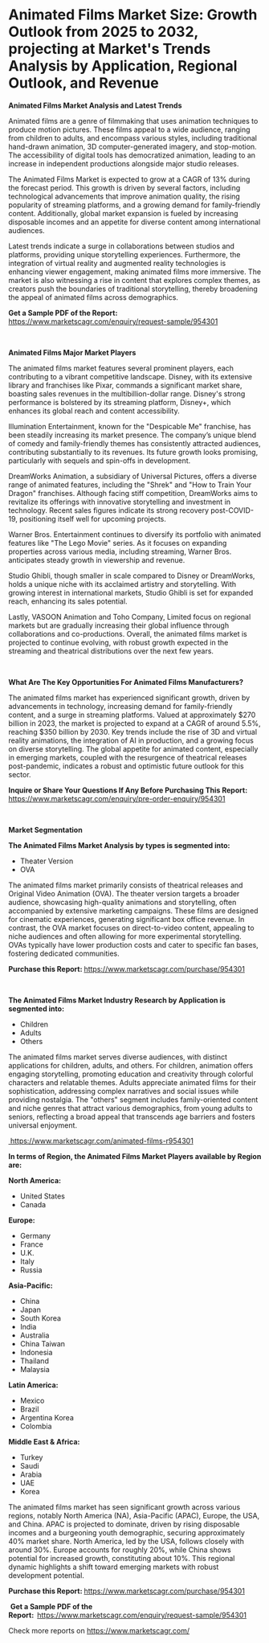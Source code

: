 <p><h1>Animated Films Market Size: Growth Outlook from 2025 to 2032, projecting at Market's Trends Analysis by Application, Regional Outlook, and Revenue</h1></p><p><strong>Animated Films Market Analysis and Latest Trends</strong></p>
<p><p>Animated films are a genre of filmmaking that uses animation techniques to produce motion pictures. These films appeal to a wide audience, ranging from children to adults, and encompass various styles, including traditional hand-drawn animation, 3D computer-generated imagery, and stop-motion. The accessibility of digital tools has democratized animation, leading to an increase in independent productions alongside major studio releases.</p><p>The Animated Films Market is expected to grow at a CAGR of 13% during the forecast period. This growth is driven by several factors, including technological advancements that improve animation quality, the rising popularity of streaming platforms, and a growing demand for family-friendly content. Additionally, global market expansion is fueled by increasing disposable incomes and an appetite for diverse content among international audiences.</p><p>Latest trends indicate a surge in collaborations between studios and platforms, providing unique storytelling experiences. Furthermore, the integration of virtual reality and augmented reality technologies is enhancing viewer engagement, making animated films more immersive. The market is also witnessing a rise in content that explores complex themes, as creators push the boundaries of traditional storytelling, thereby broadening the appeal of animated films across demographics.</p></p>
<p><strong>Get a Sample PDF of the Report:&nbsp;</strong> <a href="https://www.marketscagr.com/enquiry/request-sample/954301?utm_campaign=1889&utm_medium=2&utm_source=Github&utm_content=ia&utm_term=07032025&utm_id=animated-films">https://www.marketscagr.com/enquiry/request-sample/954301</a></p>
<p>&nbsp;</p>
<p><strong>Animated Films Major Market Players</strong></p>
<p><p>The animated films market features several prominent players, each contributing to a vibrant competitive landscape. Disney, with its extensive library and franchises like Pixar, commands a significant market share, boasting sales revenues in the multibillion-dollar range. Disney's strong performance is bolstered by its streaming platform, Disney+, which enhances its global reach and content accessibility.</p><p>Illumination Entertainment, known for the "Despicable Me" franchise, has been steadily increasing its market presence. The company’s unique blend of comedy and family-friendly themes has consistently attracted audiences, contributing substantially to its revenues. Its future growth looks promising, particularly with sequels and spin-offs in development.</p><p>DreamWorks Animation, a subsidiary of Universal Pictures, offers a diverse range of animated features, including the "Shrek" and "How to Train Your Dragon" franchises. Although facing stiff competition, DreamWorks aims to revitalize its offerings with innovative storytelling and investment in technology. Recent sales figures indicate its strong recovery post-COVID-19, positioning itself well for upcoming projects.</p><p>Warner Bros. Entertainment continues to diversify its portfolio with animated features like "The Lego Movie" series. As it focuses on expanding properties across various media, including streaming, Warner Bros. anticipates steady growth in viewership and revenue.</p><p>Studio Ghibli, though smaller in scale compared to Disney or DreamWorks, holds a unique niche with its acclaimed artistry and storytelling. With growing interest in international markets, Studio Ghibli is set for expanded reach, enhancing its sales potential.</p><p>Lastly, VASOON Animation and Toho Company, Limited focus on regional markets but are gradually increasing their global influence through collaborations and co-productions. Overall, the animated films market is projected to continue evolving, with robust growth expected in the streaming and theatrical distributions over the next few years.</p></p>
<p>&nbsp;</p>
<p><strong>What Are The Key Opportunities For Animated Films Manufacturers?</strong></p>
<p><p>The animated films market has experienced significant growth, driven by advancements in technology, increasing demand for family-friendly content, and a surge in streaming platforms. Valued at approximately $270 billion in 2023, the market is projected to expand at a CAGR of around 5.5%, reaching $350 billion by 2030. Key trends include the rise of 3D and virtual reality animations, the integration of AI in production, and a growing focus on diverse storytelling. The global appetite for animated content, especially in emerging markets, coupled with the resurgence of theatrical releases post-pandemic, indicates a robust and optimistic future outlook for this sector.</p></p>
<p><strong>Inquire or Share Your Questions If Any Before Purchasing This Report:</strong> <a href="https://www.marketscagr.com/enquiry/pre-order-enquiry/954301?utm_campaign=1889&utm_medium=2&utm_source=Github&utm_content=ia&utm_term=07032025&utm_id=animated-films">https://www.marketscagr.com/enquiry/pre-order-enquiry/954301</a></p>
<p>&nbsp;</p>
<p><strong>Market Segmentation</strong></p>
<p><strong>The Animated Films Market Analysis by types is segmented into:</strong></p>
<p><ul><li>Theater Version</li><li>OVA</li></ul></p>
<p><p>The animated films market primarily consists of theatrical releases and Original Video Animation (OVA). The theater version targets a broader audience, showcasing high-quality animations and storytelling, often accompanied by extensive marketing campaigns. These films are designed for cinematic experiences, generating significant box office revenue. In contrast, the OVA market focuses on direct-to-video content, appealing to niche audiences and often allowing for more experimental storytelling. OVAs typically have lower production costs and cater to specific fan bases, fostering dedicated communities.</p></p>
<p><strong>Purchase this Report:&nbsp;</strong><a href="https://www.marketscagr.com/purchase/954301?utm_campaign=1889&utm_medium=2&utm_source=Github&utm_content=ia&utm_term=07032025&utm_id=animated-films">https://www.marketscagr.com/purchase/954301</a></p>
<p>&nbsp;</p>
<p><strong>The Animated Films Market Industry Research by Application is segmented into:</strong></p>
<p><ul><li>Children</li><li>Adults</li><li>Others</li></ul></p>
<p><p>The animated films market serves diverse audiences, with distinct applications for children, adults, and others. For children, animation offers engaging storytelling, promoting education and creativity through colorful characters and relatable themes. Adults appreciate animated films for their sophistication, addressing complex narratives and social issues while providing nostalgia. The "others" segment includes family-oriented content and niche genres that attract various demographics, from young adults to seniors, reflecting a broad appeal that transcends age barriers and fosters universal enjoyment.</p></p>
<p><a href="https://www.marketscagr.com/animated-films-r954301?utm_campaign=1889&utm_medium=2&utm_source=Github&utm_content=ia&utm_term=07032025&utm_id=animated-films">&nbsp;https://www.marketscagr.com/animated-films-r954301</a></p>
<p><strong>In terms of Region, the Animated Films Market Players available by Region are:</strong></p>
<p>
    <p> <strong> North America: </strong>
        <ul>
            <li>United States</li>
            <li>Canada</li>
        </ul>
        </p> 
    <p> <strong> Europe: </strong>
        <ul>
            <li>Germany</li>
            <li>France</li>
            <li>U.K.</li>
            <li>Italy</li>
            <li>Russia</li>
        </ul>
        </p> 
    <p> <strong> Asia-Pacific: </strong>
        <ul>
            <li>China</li>
            <li>Japan</li>
            <li>South Korea</li>
            <li>India</li>
            <li>Australia</li>
            <li>China Taiwan</li>
            <li>Indonesia</li>
            <li>Thailand</li>
            <li>Malaysia</li>
        </ul>
        </p> 
    <p> <strong> Latin America: </strong>
        <ul>
            <li>Mexico</li>
            <li>Brazil</li>
            <li>Argentina Korea</li>
            <li>Colombia</li>
        </ul>
        </p> 
    <p> <strong> Middle East & Africa: </strong>
        <ul>
            <li>Turkey</li>
            <li>Saudi</li>
            <li>Arabia</li>
            <li>UAE</li>
            <li>Korea</li>
        </ul>
    </p>
    </p>
<p><p>The animated films market has seen significant growth across various regions, notably North America (NA), Asia-Pacific (APAC), Europe, the USA, and China. APAC is projected to dominate, driven by rising disposable incomes and a burgeoning youth demographic, securing approximately 40% market share. North America, led by the USA, follows closely with around 30%. Europe accounts for roughly 20%, while China shows potential for increased growth, constituting about 10%. This regional dynamic highlights a shift toward emerging markets with robust development potential.</p></p>
<p><strong>Purchase this Report: </strong><a href="https://www.marketscagr.com/purchase/954301?utm_campaign=1889&utm_medium=2&utm_source=Github&utm_content=ia&utm_term=07032025&utm_id=animated-films">https://www.marketscagr.com/purchase/954301</a></p>
<p>&nbsp;<strong>Get a Sample PDF of the Report:&nbsp;&nbsp;</strong><a href="https://www.marketscagr.com/enquiry/request-sample/954301?utm_campaign=1889&utm_medium=2&utm_source=Github&utm_content=ia&utm_term=07032025&utm_id=animated-films">https://www.marketscagr.com/enquiry/request-sample/954301</a></p>
<p><strong></strong></p>
<p>Check more reports on <a href="https://www.marketscagr.com/?utm_campaign=1889&utm_medium=2&utm_source=Github&utm_content=ia&utm_term=07032025&utm_id=animated-films">https://www.marketscagr.com/</a></p>